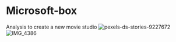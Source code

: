 # Microsoft-box
Analysis to create a new movie studio
![pexels-ds-stories-9227672](https://user-images.githubusercontent.com/117109653/202164207-6c4a8acb-de3a-4228-bf07-a8870bb426ce.jpg)
![IMG_4386](https://user-images.githubusercontent.com/117109653/202789477-fddcd6c3-fba4-4d62-886c-b9440506379d.jpg)
